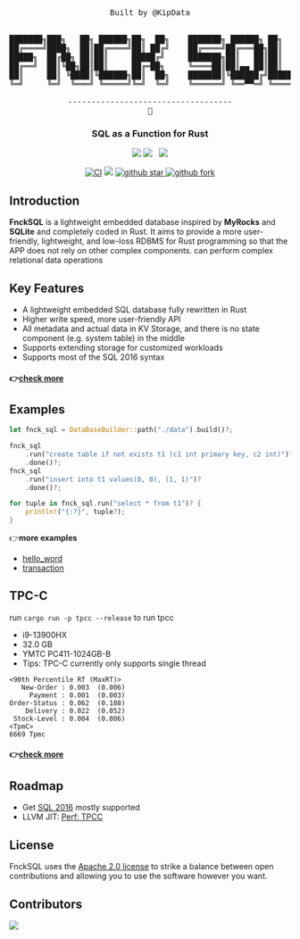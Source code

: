<pre align="center">
Built by @KipData


███████╗███╗   ██╗ ██████╗██╗  ██╗    ███████╗ ██████╗ ██╗     
██╔════╝████╗  ██║██╔════╝██║ ██╔╝    ██╔════╝██╔═══██╗██║     
█████╗  ██╔██╗ ██║██║     █████╔╝     ███████╗██║   ██║██║     
██╔══╝  ██║╚██╗██║██║     ██╔═██╗     ╚════██║██║▄▄ ██║██║     
██║     ██║ ╚████║╚██████╗██║  ██╗    ███████║╚██████╔╝███████╗
╚═╝     ╚═╝  ╚═══╝ ╚═════╝╚═╝  ╚═╝    ╚══════╝ ╚══▀▀═╝ ╚══════╝

-----------------------------------
🖕
</pre>
<h3 align="center">
    SQL as a Function for Rust
</h3>

<p align="center">
    <a href="https://summer-ospp.ac.cn/org/orgdetail/0b09d23d-2510-4537-aa9d-45158bb6bdc2"><img src="https://img.shields.io/badge/OSPP-KipData-3DA639?logo=opensourceinitiative"></a>
    <a href="https://github.com/KipData/FnckSQL/blob/main/LICENSE"><img src="https://img.shields.io/github/license/KipData/FnckSQL"></a>
    &nbsp;
    <a href="https://www.rust-lang.org/community"><img src="https://img.shields.io/badge/Rust_Community%20-Join_us-brightgreen?style=plastic&logo=rust"></a>
</p>
<p align="center">
    <a href="https://github.com/KipData/FnckSQL/actions/workflows/ci.yml"><img src="https://github.com/KipData/FnckSQL/actions/workflows/ci.yml/badge.svg" alt="CI"></img></a>
    <a href="https://crates.io/crates/fnck_sql/"><img src="https://img.shields.io/crates/v/fnck_sql.svg"></a>
    <a href="https://github.com/KipData/FnckSQL" target="_blank">
    <img src="https://img.shields.io/github/stars/KipData/FnckSQL.svg?style=social" alt="github star"/>
    <img src="https://img.shields.io/github/forks/KipData/FnckSQL.svg?style=social" alt="github fork"/>
  </a>
</p>

## Introduction
**FnckSQL** is a lightweight embedded database inspired by **MyRocks** and **SQLite** and completely coded in Rust. It aims to provide a more user-friendly, lightweight, and low-loss RDBMS for Rust programming so that the APP does not rely on other complex components. can perform complex relational data operations

## Key Features
- A lightweight embedded SQL database fully rewritten in Rust
- Higher write speed, more user-friendly API
- All metadata and actual data in KV Storage, and there is no state component (e.g. system table) in the middle
- Supports extending storage for customized workloads
- Supports most of the SQL 2016 syntax

#### 👉[check more](docs/features.md)

## Examples

```rust
let fnck_sql = DataBaseBuilder::path("./data").build()?;

fnck_sql
    .run("create table if not exists t1 (c1 int primary key, c2 int)")?
    .done()?;
fnck_sql
    .run("insert into t1 values(0, 0), (1, 1)")?
    .done()?;

for tuple in fnck_sql.run("select * from t1")? {
    println!("{:?}", tuple?);
}
```

👉**more examples**
- [hello_word](examples/hello_world.rs)
- [transaction](examples/transaction.rs)

## TPC-C
run `cargo run -p tpcc --release` to run tpcc

- i9-13900HX
- 32.0 GB
- YMTC PC411-1024GB-B
- Tips: TPC-C currently only supports single thread
```shell
<90th Percentile RT (MaxRT)>
   New-Order : 0.003  (0.006)
     Payment : 0.001  (0.003)
Order-Status : 0.062  (0.188)
    Delivery : 0.022  (0.052)
 Stock-Level : 0.004  (0.006)
<TpmC>
6669 Tpmc
```
#### 👉[check more](tpcc/README.md)

## Roadmap
- Get [SQL 2016](https://github.com/KipData/FnckSQL/issues/130) mostly supported
- LLVM JIT: [Perf: TPCC](https://github.com/KipData/FnckSQL/issues/247)

## License

FnckSQL uses the [Apache 2.0 license][1] to strike a balance between
open contributions and allowing you to use the software however you want.

[1]: <https://github.com/KipData/FnckSQL/blob/main/LICENSE>

## Contributors
[![](https://opencollective.com/fncksql/contributors.svg?width=890&button=false)](https://github.com/KipData/FnckSQL/graphs/contributors)
